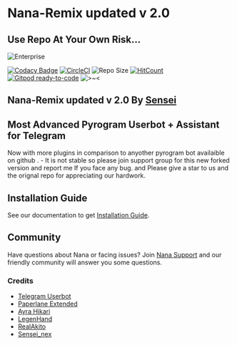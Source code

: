 # Nana-Remix updated v 2.0

## Use Repo At Your Own Risk...

![Enterprise](https://telegra.ph/file/c575ed42ae2cd419f23e3.jpg)

[![Codacy Badge](https://api.codacy.com/project/badge/Grade/d560b5d6cb1147f98c92a1201217d362)](https://app.codacy.com/manual/AmaanAhmed/Nana-Remix?utm_source=github.com&utm_medium=referral&utm_content=pokurt/Nana-Remix&utm_campaign=Badge_Grade_Dashboard) [![CircleCI](https://circleci.com/gh/pokurt/Nana-Remix.svg?style=svg)](https://circleci.com/gh/pokurt/Nana-Remix) ![Repo Size](https://img.shields.io/github/repo-size/pokurt/Nana-Remix) [![HitCount](http://hits.dwyl.com/pokurt/Nana-Remix.svg)](http://hits.dwyl.com/pokurt/Nana-Remix) [![Gitpod ready-to-code](https://img.shields.io/badge/Gitpod-ready--to--code-blue?logo=gitpod)](https://gitpod.io/#https://github.com/pokurt/Nana-Remix) ![>~<](https://img.shields.io/badge/%3E~%3C-nyaaa~-purple)

## Nana-Remix updated v 2.0 By [Sensei](t.me/nex_nex_nexu)

## Most Advanced Pyrogram Userbot + Assistant for Telegram 

Now with more plugins in comparison to anyother pyrogram bot availaible on github . 
    - It is not stable so please join support group for this new forked version and report me If you face any bug.
and Please give a star to us and the orignal repo for appreciating our hardwork.

## Installation Guide

See our documentation to get [Installation Guide](https://aman-a.gitbook.io/nana-remix).



## Community

Have questions about Nana or facing issues? Join [Nana Support](https://t.me/NanaBotSupport) and our friendly
community will answer you some questions.

### Credits

- [Telegram Userbot](https://github.com/RaphielGang/Telegram-UserBot)
- [Paperlane Extended](https://github.com/AvinashReddy3108/PaperplaneExtended)
- [Ayra Hikari](https://github.com/AyraHikari)
- [LegenHand](https://github.com/legenhand)
- [RealAkito](https://github.com/RealAkito)
- [Sensei_nex](https://t.me/nex_nex_nexu)

